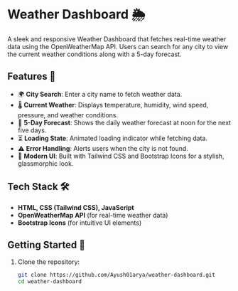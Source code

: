 # Weather Dashboard 🌦️

A sleek and responsive Weather Dashboard that fetches real-time weather data using the OpenWeatherMap API. Users can search for any city to view the current weather conditions along with a 5-day forecast.

## Features 🚀

- 🌍 **City Search**: Enter a city name to fetch weather data.
- 🌡️ **Current Weather**: Displays temperature, humidity, wind speed, pressure, and weather conditions.
- 📅 **5-Day Forecast**: Shows the daily weather forecast at noon for the next five days.
- ⏳ **Loading State**: Animated loading indicator while fetching data.
- ⚠️ **Error Handling**: Alerts users when the city is not found.
- 🎨 **Modern UI**: Built with Tailwind CSS and Bootstrap Icons for a stylish, glassmorphic look.

## Tech Stack 🛠️

- **HTML, CSS (Tailwind CSS), JavaScript**
- **OpenWeatherMap API** (for real-time weather data)
- **Bootstrap Icons** (for intuitive UI elements)

## Getting Started 🏁

1. Clone the repository:

   ```sh
   git clone https://github.com/Ayush01arya/weather-dashboard.git
   cd weather-dashboard

